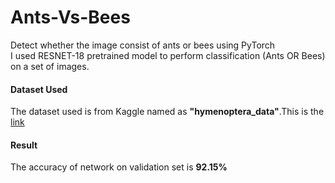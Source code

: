 # Ants-Vs-Bees
Detect whether the image consist of ants or bees using PyTorch<br>
I used RESNET-18 pretrained model to perform classification (Ants OR Bees) on a set of images. <br>
#### Dataset Used<br>
The dataset used is from Kaggle named as **"hymenoptera_data"**.This is the [link](https://www.kaggle.com/ajayrana/hymenoptera-data)<br>

#### Result
The accuracy of network on validation set is **92.15%**

